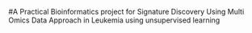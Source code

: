 #A Practical Bioinformatics project for Signature Discovery Using Multi Omics Data Approach in Leukemia using unsupervised learning
